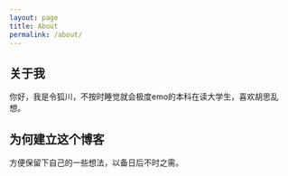 ```yaml
---
layout: page
title: About
permalink: /about/
---
```

## 关于我

你好，我是令狐川，不按时睡觉就会极度emo的本科在读大学生，喜欢胡思乱想。

## 为何建立这个博客

方便保留下自己的一些想法，以备日后不时之需。
